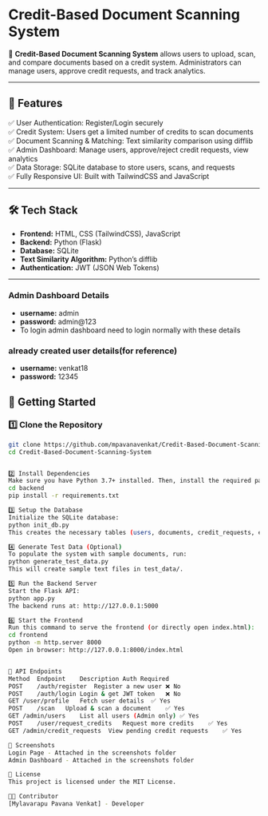 # Credit-Based Document Scanning System

📄 **Credit-Based Document Scanning System** allows users to upload, scan, and compare documents based on a credit system. Administrators can manage users, approve credit requests, and track analytics.

---

## 📌 Features

✅ User Authentication: Register/Login securely  
✅ Credit System: Users get a limited number of credits to scan documents  
✅ Document Scanning & Matching: Text similarity comparison using difflib  
✅ Admin Dashboard: Manage users, approve/reject credit requests, view analytics  
✅ Data Storage: SQLite database to store users, scans, and requests  
✅ Fully Responsive UI: Built with TailwindCSS and JavaScript  

---

## 🛠️ Tech Stack

- **Frontend:** HTML, CSS (TailwindCSS), JavaScript  
- **Backend:** Python (Flask)  
- **Database:** SQLite  
- **Text Similarity Algorithm:** Python’s difflib  
- **Authentication:** JWT (JSON Web Tokens)

---

### Admin Dashboard Details
- **username:** admin
- **password:** admin@123
- To login admin dashboard need to login normally with these details

### already created user details(for reference)
- **username:** venkat18
- **password:** 12345

## 🚀 Getting Started

### 1️⃣ Clone the Repository

```bash
git clone https://github.com/mpavanavenkat/Credit-Based-Document-Scanning-System
cd Credit-Based-Document-Scanning-System


2️⃣ Install Dependencies
Make sure you have Python 3.7+ installed. Then, install the required packages:
cd backend
pip install -r requirements.txt

3️⃣ Setup the Database
Initialize the SQLite database:
python init_db.py
This creates the necessary tables (users, documents, credit_requests, etc.) in app.db.

4️⃣ Generate Test Data (Optional)
To populate the system with sample documents, run:
python generate_test_data.py
This will create sample text files in test_data/.

5️⃣ Run the Backend Server
Start the Flask API:
python app.py
The backend runs at: http://127.0.0.1:5000

6️⃣ Start the Frontend
Run this command to serve the frontend (or directly open index.html):
cd frontend
python -m http.server 8000
Open in browser: http://127.0.0.1:8000/index.html


📝 API Endpoints
Method	Endpoint	Description	Auth Required
POST	/auth/register	Register a new user	❌ No
POST	/auth/login	Login & get JWT token	❌ No
GET	/user/profile	Fetch user details	✅ Yes
POST	/scan	Upload & scan a document	✅ Yes
GET	/admin/users	List all users (Admin only)	✅ Yes
POST	/user/request_credits	Request more credits	✅ Yes
GET	/admin/credit_requests	View pending credit requests	✅ Yes

📸 Screenshots
Login Page - Attached in the screenshots folder
Admin Dashboard - Attached in the screenshots folder

📜 License
This project is licensed under the MIT License.

👨‍💻 Contributor
[Mylavarapu Pavana Venkat] - Developer

